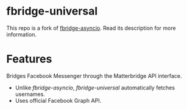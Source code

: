 # fbridge-universal

This repo is a fork of [fbridge-asyncio](https://github.com/powerjungle/fbridge-asyncio).
Read its description for more information.

# Features
Bridges Facebook Messenger through the Matterbridge API interface.

- Unlike *fbridge-asyncio*, *fbridge-universal* automatically fetches usernames.
- Uses official Facebook Graph API.
